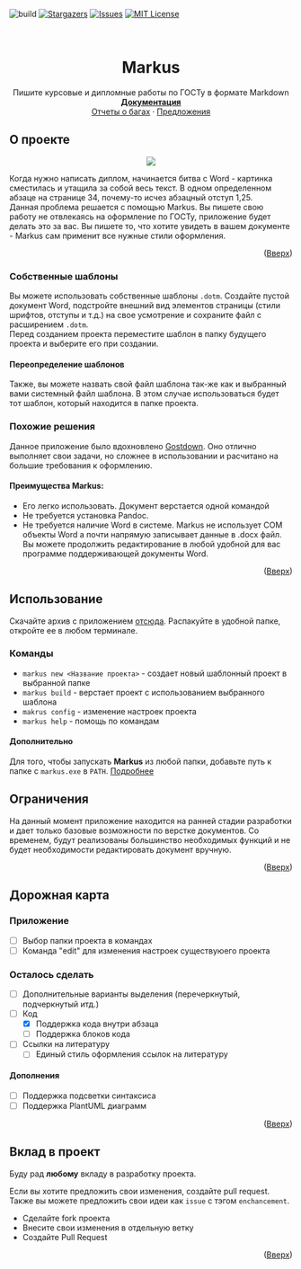 <a name="document_top"></a>

![build](https://github.com/cregennan/markus/actions/workflows/dotnet-publish.yml/badge.svg)
[![Stargazers][stars-shield]][stars-url]
[![Issues][issues-shield]][issues-url] 
[![MIT License][license-shield]][license-url]

<br />
<div align="center">
  <!--
  <a href="https://github.com/Cregennan/Markus">
    <img src="https://sun9-40.userapi.com/impg/C-lp8-7sgsZgA7Cs446NSjbwOk36cnhwy6vhPg/Wk1S23QoHdI.jpg?size=1200x738&quality=96&sign=726dd49d5111605b4b17fa4daa6bc82d&type=album" alt="Logo" height="80">
  </a>-->

  <h1 align="center">Markus</h3>

  <p align="center">
    Пишите курсовые и дипломные работы по ГОСТу в формате Markdown
    <br />
    <a href="https://github.com/Cregennan/Markus/wiki"><strong>Документация</strong></a>
    <br />
    <a href="https://github.com/Cregennan/Markus/issues">Отчеты о багах</a>
    ·
    <a href="https://github.com/Cregennan/Markus/labels/enhancement">Предложения</a>
  </p>
</div>


## О проекте

<p align="center"><img src="https://sun9-48.userapi.com/impg/lCr0CN_7JuIVd7BE6yAbgVGwzs8yGoL8mesMaA/tXqgnd3Lcis.jpg?size=397x149&quality=96&sign=0b8ead6e71c8053d5cbba00373c6f1d6&type=album" /></p>

Когда нужно написать диплом, начинается битва с Word - картинка сместилась и утащила за собой весь текст. В одном определенном абзаце на странице 34, почему-то исчез абзацный отступ 1,25.<br/>
Данная проблема решается с помощью Markus. Вы пишете свою работу не отвлекаясь на оформление по ГОСТу, приложение будет делать это за вас. 
Вы пишете то, что хотите увидеть в вашем документе - Markus сам применит все нужные стили оформления.

<p align="right">(<a href="#document_top">Вверх</a>)</p>


### Собственные шаблоны
Вы можете использовать собственные шаблоны `.dotm`. Создайте пустой документ Word, подстройте внешний вид элементов страницы (стили шрифтов, отступы и т.д.) на свое усмотрение и сохраните файл с расширением `.dotm`. <br/> Перед созданием проекта переместите шаблон в папку будущего проекта и выберите его при создании.

#### Переопределение шаблонов
Также, вы можете назвать свой файл шаблона так-же как и выбранный вами системный файл шаблона. В этом случае использоваться будет тот шаблон, который находится в папке проекта.

### Похожие решения
Данное приложение было вдохновлено [Gostdown](https://gitlab.iaaras.ru/iaaras/gostdown). Оно отлично выполняет свои задачи, но сложнее в использовании и расчитано на большие требования к оформлению. 
#### Преимущества Markus:
- Его легко использовать. Документ верстается одной командой
- Не требуется установка Pandoc.
- Не требуется наличие Word в системе. Markus не использует COM объекты Word а почти напрямую записывает данные в .docx файл. Вы можете продолжить редактирование в любой удобной для вас программе поддерживающей документы Word.

<p align="right">(<a href="#document_top">Вверх</a>)</p>

## Использование
Скачайте архив с приложением [отсюда](https://github.com/Cregennan/Markus/releases/latest). 
Распакуйте в удобной папке, откройте ее в любом терминале.

### Команды
- `markus new <Название проекта>` - создает новый шаблонный проект в выбранной папке
- `markus build` - верстает проект с использованием выбранного шаблона
- `makrus config` - изменение настроек проекта
- `markus help` - помощь по командам


#### Дополнительно
Для того, чтобы запускать **Markus** из любой папки, добавьте путь к папке с `markus.exe` в `PATH`. [Подробнее](https://learn.microsoft.com/ru-ru/previous-versions/office/developer/sharepoint-2010/ee537574(v=office.14))


## Ограничения
На данный момент приложение находится на ранней стадии разработки и дает только базовые возможности по верстке документов. Со временем, будут реализованы большинство необходимых функций и не будет необходимости редактировать документ вручную.

<p align="right">(<a href="#document_top">Вверх</a>)</p>

## Дорожная карта

### Приложение

- [ ] Выбор папки проекта в командах
- [ ] Команда "edit" для изменения настроек существуюего проекта

### Осталось сделать

- [ ] Дополнительные варианты выделения (перечеркнутый, подчеркнутый итд.)
- [ ] Код
  - [x] Поддержка кода внутри абзаца
  - [ ] Поддержка блоков кода
- [ ] Ссылки на литературу
  - [ ] Единый стиль оформления ссылок на литературу

#### Дополнения
- [ ] Поддержка подсветки синтаксиса
- [ ] Поддержка PlantUML диаграмм

<p align="right">(<a href="#document_top">Вверх</a>)</p>

## Вклад в проект

Буду рад **любому** вкладу в разработку проекта.

Если вы хотите предложить свои изменения, создайте pull request. Также вы можете предложить свои идеи как `issue` с тэгом `enchancement`.

- Сделайте fork проекта
- Внесите свои изменения в отдельную ветку
- Создайте Pull Request

<p align="right">(<a href="#document_top">Вверх</a>)</p>

[markus-screenshot]: https://sun9-48.userapi.com/impg/lCr0CN_7JuIVd7BE6yAbgVGwzs8yGoL8mesMaA/tXqgnd3Lcis.jpg?size=397x149&quality=96&sign=0b8ead6e71c8053d5cbba00373c6f1d6&type=album
[contributors-shield]: https://img.shields.io/github/contributors/Cregennan/Markus.svg?style=plastic
[contributors-url]: https://github.com/Cregennan/Markus/graphs/contributors
[forks-shield]: https://img.shields.io/github/forks/Cregennan/Markus.svg?style=plastic
[forks-url]: https://github.com/Cregennan/Markus/network/members
[stars-shield]: https://img.shields.io/github/stars/Cregennan/Markus.svg?style=plastic
[stars-url]: https://github.com/Cregennan/Markus/stargazers
[issues-shield]: https://img.shields.io/github/issues/Cregennan/Markus.svg?style=plastic
[issues-url]: https://github.com/Cregennan/Markus/issues
[license-shield]: https://img.shields.io/github/license/Cregennan/Markus.svg?style=plastic
[license-url]: https://github.com/Cregennan/Markus/blob/master/LICENSE.txt
